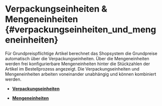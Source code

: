 # Verpackungseinheiten & Mengeneinheiten {#verpackungseinheiten_und_mengeneinheiten}

Für Grundpreispflichtige Artikel berechnet das Shopsystem die Grundpreise automatisch über die Verpackungseinheiten. Über die Mengeneinheiten werden frei konfigurierbare Mengeneinheiten hinter die Stückzahlen der Artikel im Bestellprozess angezeigt. Die Verpackungseinheiten und Mengeneinheiten arbeiten voneinander unabhängig und können kombiniert werden.

-   **[Verpackungseinheiten](8_2_5a_Verpackungseinheiten_.md)**  

-   **[Mengeneinheiten](8_2_5b_Mengeneinheiten.md)**  




